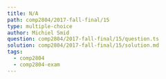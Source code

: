 ```yaml
---
title: N/A
path: comp2804/2017-fall-final/15
type: multiple-choice
author: Michiel Smid
question: comp2804/2017-fall-final/15/question.ts
solution: comp2804/2017-fall-final/15/solution.md
tags:
  - comp2804
  - comp2804-exam
---
```

